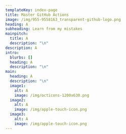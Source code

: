 ```yaml
---
templateKey: index-page
title: Master GitHub Actions
image: /img/955-9558163_transparent-github-logo.png
heading: A
subheading: Learn from my mistakes
mainpitch:
  title: A
  description: "\n"
description: A
intro:
  blurbs: []
  heading: A
  description: "\n"
main:
  heading: A
  description: "\n"
  image1:
    alt: A
    image: /img/octicons-1200x630.png
  image2:
    alt: A
    image: /img/apple-touch-icon.png
  image3:
    alt: A
    image: /img/apple-touch-icon.png
---
```

